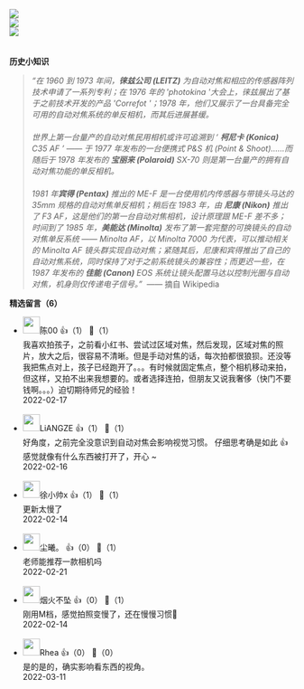 [![](https://static001.geekbang.org/resource/image/05/71/05b7fb92d1e03b1cb9e4f17cd74e4571.jpg?wh=750x360)](http://time.geekbang.org/column/article/483604)  
[![](https://static001.geekbang.org/resource/image/52/97/52d1330a1a0c4587efdb9368c7cc3697.jpg?wh=750x360)](http://time.geekbang.org/column/article/483655)  
[![](https://static001.geekbang.org/resource/image/f9/e1/f9b471bc00586573dbd83ed3fd9050e1.jpg?wh=750x360)](http://time.geekbang.org/column/article/485497)  
　

**历史小知识**

> *“在 1960 到 1973 年间，**徕兹公司 (LEITZ)** 为自动对焦和相应的传感器阵列技术申请了一系列专利；在 1976 年的 'photokina '大会上，徕兹展出了基于之前技术开发的产品 'Correfot '；1978 年，他们又展示了一台具备完全可用的自动对焦系统的单反相机，而其后进展甚缓。*  
> 　  
> *世界上第一台量产的自动对焦民用相机或许可追溯到 ‘ **柯尼卡 (Konica)** C35 AF ’ —— 于 1977 年发布的一台便携式 P&amp;S 机 (Point &amp; Shoot)……而随后于 1978 年发布的 **宝丽来 (Polaroid)** SX-70 则是第一台量产的拥有自动对焦功能的单反相机。*  
> 　  
> *1981 年**宾得 (Pentax)** 推出的 ME-F 是一台使用机内传感器与带镜头马达的 35mm 规格的自动对焦单反相机；稍后在 1983 年，由 **尼康 (Nikon)** 推出了 F3 AF，这是他们的第一台自动对焦相机，设计原理跟 ME-F 差不多；时间到了 1985 年，**美能达 (Minolta)** 发布了第一套完整的可换镜头的自动对焦单反系统 —— Minolta AF，以 Minolta 7000 为代表，可以推动相关的 Minolta AF 镜头群实现自动对焦；紧随其后，尼康和宾得推出了自己的自动对焦系统，同时保持了对于之前系统镜头的兼容性；而更迟一些，在 1987 年发布的 **佳能 (Canon)** EOS 系统让镜头配置马达以控制光圈与自动对焦，机身则仅传递电子信号。”*  —— 摘自 Wikipedia
<div><strong>精选留言（6）</strong></div><ul>
<li><img src="https://static001.geekbang.org/account/avatar/00/2c/0c/b5/e9b0431f.jpg" width="30px"><span>陈00</span> 👍（1） 💬（1）<div>我喜欢拍孩子，之前看小红书、尝试过区域对焦，然后发现，区域对焦的照片，放大之后，很容易不清晰。但是手动对焦的话，每次拍都很狼狈。还没等我把焦点对上，孩子已经跑开了。。。有时候就固定焦点，整个相机移动来拍，但这样，又拍不出来我想要的。或者选择连拍，但朋友又说我奢侈（快门不要钱啊。。。）迫切期待师兄的经验！</div>2022-02-17</li><br/><li><img src="https://static001.geekbang.org/account/avatar/00/0f/be/bb/c089f246.jpg" width="30px"><span>LiANGZE</span> 👍（1） 💬（1）<div>好角度，之前完全没意识到自动对焦会影响视觉习惯。
仔细思考确是如此 👍 感觉就像有什么东西被打开了，开心 ~</div>2022-02-16</li><br/><li><img src="https://static001.geekbang.org/account/avatar/00/23/be/73/49613dcb.jpg" width="30px"><span>徐小帅x</span> 👍（1） 💬（1）<div>更新太慢了</div>2022-02-14</li><br/><li><img src="https://static001.geekbang.org/account/avatar/00/19/c7/00/fc131268.jpg" width="30px"><span>尘曦。</span> 👍（0） 💬（1）<div>老师能推荐一款相机吗</div>2022-02-21</li><br/><li><img src="https://static001.geekbang.org/account/avatar/00/11/8a/63/a5fda84d.jpg" width="30px"><span>烟火不坠</span> 👍（0） 💬（1）<div>刚用M档，感觉拍照变慢了，还在慢慢习惯🤣</div>2022-02-14</li><br/><li><img src="" width="30px"><span>Rhea</span> 👍（0） 💬（0）<div>是的是的，确实影响看东西的视角。</div>2022-03-11</li><br/>
</ul>